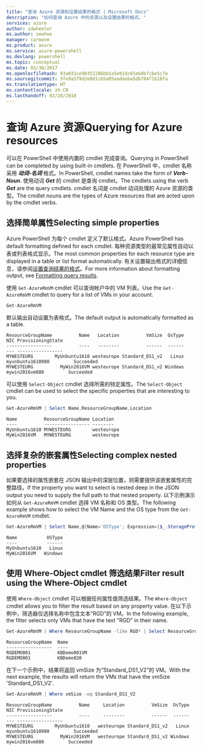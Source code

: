 ```yaml
---
title: "查询 Azure 资源和设置结果的格式 | Microsoft Docs"
description: "如何查询 Azure 中的资源以及设置结果的格式。"
services: azure
author: sdwheeler
ms.author: sewhee
manager: carmonm
ms.product: azure
ms.service: azure-powershell
ms.devlang: powershell
ms.topic: conceptual
ms.date: 03/30/2017
ms.openlocfilehash: 93a031ce90352286bb1a5e01dc65e6db7cbe5c7e
ms.sourcegitcommit: 5fe9a579d2e0d1cb5a05aadaeba5db784f1b18fa
ms.translationtype: HT
ms.contentlocale: zh-CN
ms.lasthandoff: 02/28/2018
---
```

# <a name="querying-for-azure-resources"></a><span data-ttu-id="43f41-103">查询 Azure 资源</span><span class="sxs-lookup"><span data-stu-id="43f41-103">Querying for Azure resources</span></span>

<span data-ttu-id="43f41-104">可以在 PowerShell 中使用内置的 cmdlet 完成查询。</span><span class="sxs-lookup"><span data-stu-id="43f41-104">Querying in PowerShell can be completed by using built-in cmdlets.</span></span> <span data-ttu-id="43f41-105">在 PowerShell 中，cmdlet 名称采用 **_动词-名词_** 格式。</span><span class="sxs-lookup"><span data-stu-id="43f41-105">In PowerShell, cmdlet names take the form of **_Verb-Noun_**.</span></span> <span data-ttu-id="43f41-106">使用动词 **_Get_** 的 cmdlet 是查询 cmdlet。</span><span class="sxs-lookup"><span data-stu-id="43f41-106">The cmdlets using the verb **_Get_** are the query cmdlets.</span></span> <span data-ttu-id="43f41-107">cmdlet 名词是 cmdlet 动词处理的 Azure 资源的类型。</span><span class="sxs-lookup"><span data-stu-id="43f41-107">The cmdlet nouns are the types of Azure resources that are acted upon by the cmdlet verbs.</span></span>


## <a name="selecting-simple-properties"></a><span data-ttu-id="43f41-108">选择简单属性</span><span class="sxs-lookup"><span data-stu-id="43f41-108">Selecting simple properties</span></span>

<span data-ttu-id="43f41-109">Azure PowerShell 为每个 cmdlet 定义了默认格式。</span><span class="sxs-lookup"><span data-stu-id="43f41-109">Azure PowerShell has default formatting defined for each cmdlet.</span></span> <span data-ttu-id="43f41-110">每种资源类型的最常见属性自动以表或列表格式显示。</span><span class="sxs-lookup"><span data-stu-id="43f41-110">The most common properties for each resource type are displayed in a table or list format automatically.</span></span> <span data-ttu-id="43f41-111">有关设置输出格式的详细信息，请参阅[设置查询结果的格式](formatting-output.md)。</span><span class="sxs-lookup"><span data-stu-id="43f41-111">For more information about formatting output, see [Formatting query results](formatting-output.md).</span></span>

<span data-ttu-id="43f41-112">使用 `Get-AzureRmVM` cmdlet 可以查询帐户中的 VM 列表。</span><span class="sxs-lookup"><span data-stu-id="43f41-112">Use the `Get-AzureRmVM` cmdlet to query for a list of VMs in your account.</span></span>

```powershell
Get-AzureRmVM
```

<span data-ttu-id="43f41-113">默认输出自动设置为表格式。</span><span class="sxs-lookup"><span data-stu-id="43f41-113">The default output is automatically formatted as a table.</span></span>

```
ResourceGroupName          Name   Location          VmSize  OsType              NIC ProvisioningState
-----------------          ----   --------          ------  ------              --- -----------------
MYWESTEURG        MyUnbuntu1610 westeurope Standard_DS1_v2   Linux myunbuntu1610980         Succeeded
MYWESTEURG          MyWin2016VM westeurope Standard_DS1_v2 Windows   mywin2016vm880         Succeeded
```

<span data-ttu-id="43f41-114">可以使用 `Select-Object` cmdlet 选择所需的特定属性。</span><span class="sxs-lookup"><span data-stu-id="43f41-114">The `Select-Object` cmdlet can be used to select the specific properties that are interesting to you.</span></span>

```powershell
Get-AzureRmVM | Select Name,ResourceGroupName,Location
```

```
Name          ResourceGroupName Location
----          ----------------- --------
MyUnbuntu1610 MYWESTEURG        westeurope
MyWin2016VM   MYWESTEURG        westeurope
```

## <a name="selecting-complex-nested-properties"></a><span data-ttu-id="43f41-115">选择复杂的嵌套属性</span><span class="sxs-lookup"><span data-stu-id="43f41-115">Selecting complex nested properties</span></span>

<span data-ttu-id="43f41-116">如果要选择的属性嵌套在 JSON 输出中的深层位置，则需要提供该嵌套属性的完整路径。</span><span class="sxs-lookup"><span data-stu-id="43f41-116">If the property you want to select is nested deep in the JSON output you need to supply the full path to that nested property.</span></span> <span data-ttu-id="43f41-117">以下示例演示如何从 `Get-AzureRmVM` cmdlet 选择 VM 名称和 OS 类型。</span><span class="sxs-lookup"><span data-stu-id="43f41-117">The following example shows how to select the VM Name and the OS type from the `Get-AzureRmVM` cmdlet.</span></span>

```powershell
Get-AzureRmVM | Select Name,@{Name='OSType'; Expression={$_.StorageProfile.OSDisk.OSType}}
```

```
Name           OSType
----           ------
MyUnbuntu1610   Linux
MyWin2016VM   Windows
```

## <a name="filter-result-using-the-where-object-cmdlet"></a><span data-ttu-id="43f41-118">使用 Where-Object cmdlet 筛选结果</span><span class="sxs-lookup"><span data-stu-id="43f41-118">Filter result using the Where-Object cmdlet</span></span>

<span data-ttu-id="43f41-119">使用 `Where-Object` cmdlet 可以根据任何属性值筛选结果。</span><span class="sxs-lookup"><span data-stu-id="43f41-119">The `Where-Object` cmdlet allows you to filter the result based on any property value.</span></span> <span data-ttu-id="43f41-120">在以下示例中，筛选器仅选择名称中包含文本“RGD”的 VM。</span><span class="sxs-lookup"><span data-stu-id="43f41-120">In the following example, the filter selects only VMs that have the text "RGD" in their name.</span></span>

```powershell
Get-AzureRmVM | Where ResourceGroupName -like RGD* | Select ResourceGroupName,Name
```

```
ResourceGroupName  Name
-----------------  ----
RGDEMO001          KBDemo001VM
RGDEMO001          KBDemo020
```

<span data-ttu-id="43f41-121">在下一个示例中，结果将返回 vmSize 为“Standard_DS1_V2”的 VM。</span><span class="sxs-lookup"><span data-stu-id="43f41-121">With the next example, the results will return the VMs that have the vmSize 'Standard_DS1_V2'.</span></span>

```powershell
Get-AzureRmVM | Where vmSize -eq Standard_DS1_V2
```

```
ResourceGroupName          Name     Location          VmSize  OsType              NIC ProvisioningState
-----------------          ----     --------          ------  ------              --- -----------------
MYWESTEURG        MyUnbuntu1610   westeurope Standard_DS1_v2   Linux myunbuntu1610980         Succeeded
MYWESTEURG          MyWin2016VM   westeurope Standard_DS1_v2 Windows   mywin2016vm880         Succeeded
```
